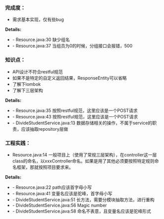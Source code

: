 ### 完成度：
+ 需求基本实现，仅有些bug

__Details:__

- \- Resource.java:30 缺少组名
- \- Resource.java:37 当组员为0的时候，分组接口会报错，500

### 知识点：
* API设计不符合restful规范
* 如果不是特定的自定义返回结果，ResponseEntity可以省略
* 了解下lombok
* 了解下三层架构

__Details:__

- \- Resource.java:35 按照restful规范，这里应该是一个POST请求
- \- Resource.java:43 按照restful规范，这里应该是一个POST请求
- \- DivideStudentService.java:13 数据存储相关的操作，不属于service的职责，应该抽取repository层做

### 工程实践：
* Resource.java:14 一般项目上（使用了常规三层架构），在controller这一层class的命名，以xxxController命名。如果是用了其他必须要按照特定规则命名框架，那就按照项目要求来。

__Details:__

- \- Resource.java:22 path应该首字母小写
- \- Resource.java:41 变量名应该是驼峰，首字母小写
- \- DivideStudentService.java:51 长方法，需要分模块抽取方法，进行重构
- \- DivideStudentService.java:56 Magic number
- \- DivideStudentService.java:58 命名不表意，且变量名应该是驼峰形式




